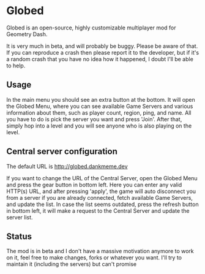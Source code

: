 # Globed

Globed is an open-source, highly customizable multiplayer mod for Geometry Dash.

It is very much in beta, and will probably be buggy. Please be aware of that. If you can reproduce a crash then please report it to the developer, but if it's a random crash that you have no idea how it happened, I doubt I'll be able to help.

## Usage

In the main menu you should see an extra button at the bottom. It will open the Globed Menu, where you can see available Game Servers and various information about them, such as player count, region, ping, and name. All you have to do is pick the server you want and press 'Join'. After that, simply hop into a level and you will see anyone who is also playing on the level.

## Central server configuration

The default URL is http://globed.dankmeme.dev

If you want to change the URL of the Central Server, open the Globed Menu and press the gear button in bottom left. Here you can enter any valid HTTP(s) URL, and after pressing 'apply', the game will auto disconnect you from a server if you are already connected, fetch available Game Servers, and update the list. In case the list seems outdated, press the refresh button in bottom left, it will make a request to the Central Server and update the server list.

## Status

The mod is in beta and I don't have a massive motivation anymore to work on it, feel free to make changes, forks or whatever you want. I'll try to maintain it (including the servers) but can't promise
